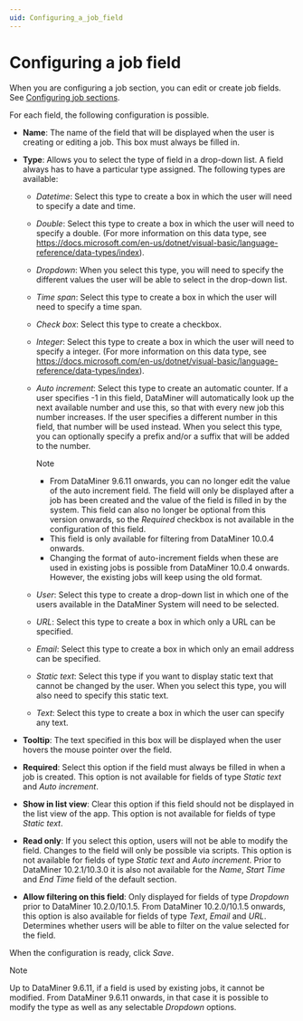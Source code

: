 ```yaml
---
uid: Configuring_a_job_field
---
```


# Configuring a job field

When you are configuring a job section, you can edit or create job fields. See [Configuring job sections](xref:Configuring_job_sections).

For each field, the following configuration is possible.

- **Name**: The name of the field that will be displayed when the user is creating or editing a job. This box must always be filled in.

- **Type**: Allows you to select the type of field in a drop-down list. A field always has to have a particular type assigned. The following types are available:

    - *Datetime*: Select this type to create a box in which the user will need to specify a date and time.

    - *Double*: Select this type to create a box in which the user will need to specify a double. (For more information on this data type, see <https://docs.microsoft.com/en-us/dotnet/visual-basic/language-reference/data-types/index>).

    - *Dropdown*: When you select this type, you will need to specify the different values the user will be able to select in the drop-down list.

    - *Time span*: Select this type to create a box in which the user will need to specify a time span.

    - *Check box*: Select this type to create a checkbox.

    - *Integer*: Select this type to create a box in which the user will need to specify a integer. (For more information on this data type, see <https://docs.microsoft.com/en-us/dotnet/visual-basic/language-reference/data-types/index>).

    - *Auto increment*: Select this type to create an automatic counter. If a user specifies -1 in this field, DataMiner will automatically look up the next available number and use this, so that with every new job this number increases. If the user specifies a different number in this field, that number will be used instead. When you select this type, you can optionally specify a prefix and/or a suffix that will be added to the number.

        > [!NOTE]
        > - From DataMiner 9.6.11 onwards, you can no longer edit the value of the auto increment field. The field will only be displayed after a job has been created and the value of the field is filled in by the system. This field can also no longer be optional from this version onwards, so the *Required* checkbox is not available in the configuration of this field.
        > - This field is only available for filtering from DataMiner 10.0.4 onwards.
        > - Changing the format of auto-increment fields when these are used in existing jobs is possible from DataMiner 10.0.4 onwards. However, the existing jobs will keep using the old format.

    - *User*: Select this type to create a drop-down list in which one of the users available in the DataMiner System will need to be selected.

    - *URL*: Select this type to create a box in which only a URL can be specified.

    - *Email*: Select this type to create a box in which only an email address can be specified.

    - *Static text*: Select this type if you want to display static text that cannot be changed by the user. When you select this type, you will also need to specify this static text.

    - *Text*: Select this type to create a box in which the user can specify any text.

- **Tooltip**: The text specified in this box will be displayed when the user hovers the mouse pointer over the field.

- **Required**: Select this option if the field must always be filled in when a job is created. This option is not available for fields of type *Static text* and *Auto increment*.

- **Show in list view**: Clear this option if this field should not be displayed in the list view of the app. This option is not available for fields of type *Static text*.

- **Read only**: If you select this option, users will not be able to modify the field. Changes to the field will only be possible via scripts. This option is not available for fields of type *Static text* and *Auto increment*. Prior to DataMiner 10.2.1/10.3.0 it is also not available for the *Name*, *Start Time* and *End Time* field of the default section.

- **Allow filtering on this field**: Only displayed for fields of type *Dropdown* prior to DataMiner 10.2.0/10.1.5. From DataMiner 10.2.0/10.1.5 onwards, this option is also available for fields of type *Text*, *Email* and *URL*. Determines whether users will be able to filter on the value selected for the field.

When the configuration is ready, click *Save*.

> [!NOTE]
> Up to DataMiner 9.6.11, if a field is used by existing jobs, it cannot be modified. From DataMiner 9.6.11 onwards, in that case it is possible to modify the type as well as any selectable *Dropdown* options.
>
